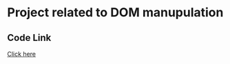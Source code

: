 # Project related to DOM manupulation

## Code Link 
[Click here](https://stackblitz.com/edit/dom-project-chaiaurcode-sv8xg9?file=1-colorChanger%2Fchaiaurcode.js,1-colorChanger%2Findex.html)